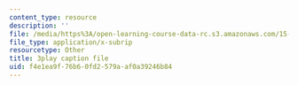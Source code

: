 ```yaml
---
content_type: resource
description: ''
file: /media/https%3A/open-learning-course-data-rc.s3.amazonaws.com/15-071-the-analytics-edge-spring-2017/f4e1ea9f76b60fd2579aaf0a39246b84_hqiH39PShmA.srt
file_type: application/x-subrip
resourcetype: Other
title: 3play caption file
uid: f4e1ea9f-76b6-0fd2-579a-af0a39246b84
---
```


